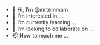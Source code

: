 - 👋 Hi, I’m @mrtemmam
- 👀 I’m interested in ...
- 🌱 I’m currently learning ...
- 💞️ I’m looking to collaborate on ...
- 📫 How to reach me ...

<!---
mrtemmam/mrtemmam is a ✨ special ✨ repository because its `README.md` (this file) appears on your GitHub profile.
You can click the Preview link to take a look at your changes.
--->
